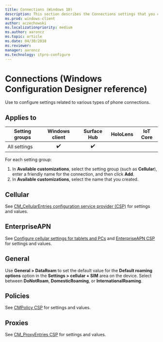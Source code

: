 ```yaml
---
title: Connections (Windows 10)
description: This section describes the Connections settings that you can configure in provisioning packages for Windows 10 using Windows Configuration Designer.
ms.prod: windows-client
author: aczechowski
ms.localizationpriority: medium
ms.author: aaroncz
ms.topic: article
ms.date: 04/30/2018
ms.reviewer: 
manager: aaroncz
ms.technology: itpro-configure
---
```


# Connections (Windows Configuration Designer reference)

Use to configure settings related to various types of phone connections.

## Applies to

| Setting groups  | Windows client | Surface Hub | HoloLens | IoT Core |
| --- | :---: | :---: | :---: | :---: | 
| All settings  | ✔️ | ✔️ |  |  |


For each setting group:
1. In **Available customizations**, select the setting group (such as **Cellular**), enter a friendly name for the connection, and then click **Add**.
2. In **Available customizations**, select the name that you created. 

## Cellular

See [CM_CellularEntries configuration service provider (CSP)](/windows/client-management/mdm/cm-cellularentries-csp) for settings and values.

## EnterpriseAPN

See [Configure cellular settings for tablets and PCs](../provisioning-apn.md) and 
[EnterpriseAPN CSP](/windows/client-management/mdm/enterpriseapn-csp) for settings and values.

## General

Use **General > DataRoam** to set the default value for the **Default roaming options** option in the **Settings > cellular + SIM** area on the device. Select between **DoNotRoam**, **DomesticRoaming**, or **InternationalRoaming**. 

## Policies

See [CMPolicy CSP](/windows/client-management/mdm/cmpolicy-csp) for settings and values.

## Proxies

See [CM_ProxyEntries CSP](/windows/client-management/mdm/cm-proxyentries-csp) for settings and values.
